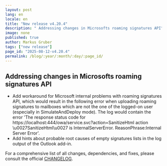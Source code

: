 ```yaml
---
layout: post
lang: en
locale: en
title: "New release v4.20.4"
description: " Addressing changes in Microsofts roaming signatures API"
image: none
published: true
author: Markus Gruber
tags: ["new release"]
page_id: "2025-08-12-v4.20.4"
permalink: /blog/:year/:month/:day/:page_id/
---
```

## Addressing changes in Microsofts roaming signatures API
- Add workaround for Microsoft internal problems with roaming signatures API, which would result in the following error when uploading roaming signatures to mailboxes which are not the one of the logged-on user (especially in SimulateAndDeploy mode). The log would contain the error 'The response status code for https://localhost:444/owa/service.svc?action=SanitizeHtml action \u0027SanitizeHtml\u0027 is InternalServerError. ReasonPhrase:Internal Server Error'.
- Add hints about probable root causes of empty signatures lists in the log output of the Outlook add-in.

For a comprehensive list of all changes, dependencies, and fixes, please consult the official [CHANGELOG](https://github.com/Set-OutlookSignatures/Set-OutlookSignatures/blob/main/docs/CHANGELOG.md).